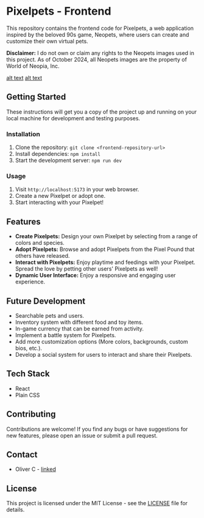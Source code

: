 # Pixelpets - Frontend

This repository contains the frontend code for Pixelpets, a web application inspired by the beloved 90s game, Neopets, where users can create and customize their own virtual pets.

**Disclaimer:**  I do not own or claim any rights to the Neopets images used in this project. As of October 2024, all Neopets images are the property of World of Neopia, Inc.

[alt text](image.png)
[alt text](image-1.png)

## Getting Started

These instructions will get you a copy of the project up and running on your local machine for development and testing purposes.

### Installation

1. Clone the repository: `git clone <frontend-repository-url>`
2. Install dependencies: `npm install`
3. Start the development server: `npm run dev`

### Usage

1. Visit `http://localhost:5173` in your web browser.
2. Create a new Pixelpet or adopt one.
3. Start interacting with your Pixelpet!

## Features

* **Create Pixelpets:** Design your own Pixelpet by selecting from a range of colors and species.
* **Adopt Pixelpets:** Browse and adopt Pixelpets from the Pixel Pound that others have released.
* **Interact with Pixelpets:** Enjoy playtime and feedings with your Pixelpet. Spread the love by petting other users' Pixelpets as well!
* **Dynamic User Interface:** Enjoy a responsive and engaging user experience.

## Future Development

*   Searchable pets and users.
*   Inventory system with different food and toy items.
*   In-game currency that can be earned from activity.
*   Implement a battle system for Pixelpets.
*   Add more customization options (More colors, backgrounds, custom bios, etc.).
*   Develop a social system for users to interact and share their Pixelpets.
  
## Tech Stack

* React
* Plain CSS

## Contributing

Contributions are welcome! If you find any bugs or have suggestions for new features, please open an issue or submit a pull request.

## Contact

* Oliver C - [linked](https://www.linkedin.com/in/ochang89/)

## License

This project is licensed under the MIT License - see the [LICENSE](LICENSE) file for details.